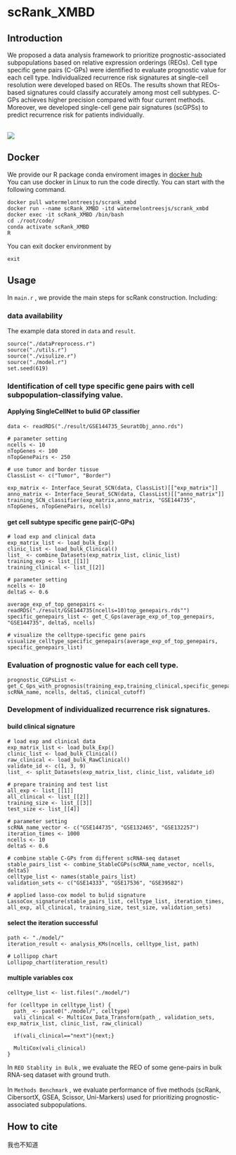 # scRank_XMBD
## Introduction
We proposed a data analysis framework to prioritize prognostic-associated subpopulations based on relative expression orderings (REOs). Cell type specific gene pairs (C-GPs) were identified to evaluate prognostic value for each cell type. Individualized recurrence risk signatures at single-cell resolution were developed based on REOs. The results shown that REOs-based signatures could classify accurately among most cell subtypes. C-GPs achieves higher precision compared with four current methods. Moreover, we developed single-cell gene pair signatures (scGPSs) to predict recurrence risk for patients individually.<br>
<br>

![](https://github.com/Lin-Yux/scRank_XMBD/blob/scRank_XMBD/figure/workflow.png)
## Docker
We provide our R package conda enviroment images in [docker hub](https://hub.docker.com/)<br>
You can use docker in Linux to run the code directly. You can start with the following command.<br>
```
docker pull watermelontreesjs/scrank_xmbd
docker run --name scRank_XMBD -itd watermelontreesjs/scrank_xmbd
docker exec -it scRank_XMBD /bin/bash
cd ./root/code/
conda activate scRank_XMBD
R
```
You can exit docker environment by 
```
exit
```
## Usage
In ```main.r``` , we provide the main steps for scRank construction. Including:<br>
### data availability
The example data stored in ```data``` and ```result```.<br>
```
source("./dataPreprocess.r")
source("./utils.r")
source("./visulize.r")
source("./model.r")
set.seed(619)
```
### Identification of cell type specific gene pairs with cell subpopulation-classifying value.
#### Applying SingleCellNet to bulid GP classifier
```
data <- readRDS("./result/GSE144735_SeuratObj_anno.rds")

# parameter setting 
ncells <- 10
nTopGenes <- 100
nTopGenePairs <- 250

# use tumor and border tissue
ClassList <- c("Tumor", "Border")

exp_matrix <- Interface_Seurat_SCN(data, ClassList)[["exp_matrix"]]
anno_matrix <- Interface_Seurat_SCN(data, ClassList)[["anno_matrix"]]
training_SCN_classifier(exp_matrix,anno_matrix, "GSE144735", nTopGenes, nTopGenePairs, ncells)
```
#### get cell subtype specific gene pair(C-GPs)
```
# load exp and clinical data
exp_matrix_list <- load_bulk_Exp()
clinic_list <- load_bulk_Clinical()
list_ <- combine_Datasets(exp_matrix_list, clinic_list)
training_exp <- list_[[1]]
training_clinical <- list_[[2]]

# parameter setting 
ncells <- 10
deltaS <- 0.6

average_exp_of_top_genepairs <- readRDS("./result/GSE144735(ncells=10)top_genepairs.rds"")
specific_genepairs_list <- get_C_Gps(average_exp_of_top_genepairs, "GSE144735", deltaS, ncells)

# visualize the celltype-specific gene pairs
visualize_celltype_specific_genepairs(average_exp_of_top_genepairs, specific_genepairs_list)
```
### Evaluation of prognostic value for each cell type.
```
prognostic_CGPsList <- get_C_Gps_with_prognosis(training_exp,training_clinical,specific_genepairs_list, scRNA_name, ncells, deltaS, clinical_cutoff)
```
### Development of individualized recurrence risk signatures.
#### build clinical signature
```
# load exp and clinical data
exp_matrix_list <- load_bulk_Exp()
clinic_list <- load_bulk_Clinical()
raw_clinical <- load_bulk_RawClinical()
validate_id <- c(1, 3, 9)
list_ <- split_Datasets(exp_matrix_list, clinic_list, validate_id)

# prepare training and test list
all_exp <- list_[[1]]
all_clinical <- list_[[2]]
training_size <- list_[[3]]
test_size <- list_[[4]]

# parameter setting 
scRNA_name_vector <- c("GSE144735", "GSE132465", "GSE132257")
iteration_times <- 1000
ncells <- 10
deltaS <- 0.6

# combine stable C-GPs from different scRNA-seq dataset
stable_pairs_list <- combine_StableCGPs(scRNA_name_vector, ncells, deltaS)
celltype_list <- names(stable_pairs_list)
validation_sets <- c("GSE14333", "GSE17536", "GSE39582")

# applied lasso-cox model to bulid signature
LassoCox_signature(stable_pairs_list, celltype_list, iteration_times, all_exp, all_clinical, training_size, test_size, validation_sets)
```
#### select the iteration successful
```
path <- "./model/"
iteration_result <- analysis_KMs(ncells, celltype_list, path)

# Lollipop chart
Lollipop_chart(iteration_result)
```
#### multiple variables cox
```
celltype_list <- list.files("./model/")

for (celltype in celltype_list) {
  path_ <- paste0("./model/", celltype)
  vali_clinical <- MultiCox_Data_Transform(path_, validation_sets, exp_matrix_list, clinic_list, raw_clinical)
 
  if(vali_clinical=="next"){next;}

  MultiCox(vali_clinical)
}
```
In ```REO Stablity in Bulk``` , we evaluate the REO of some gene-pairs in bulk RNA-seq dataset with ground truth.<br>
<br>
In ```Methods Benchmark``` , we evaluate performance of five methods (scRank, CibersortX, GSEA, Scissor, Uni-Markers) used for prioritizing prognostic-associated subpopulations.<br>

## How to cite
我也不知道

